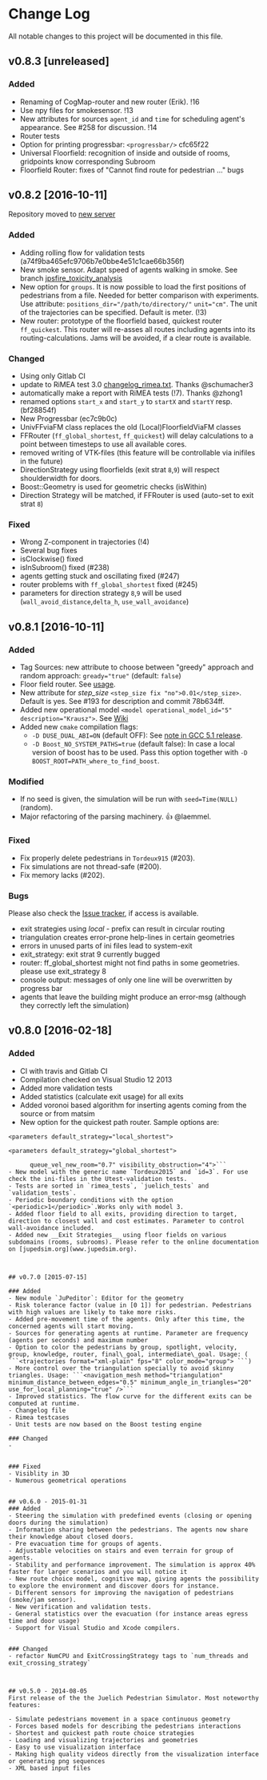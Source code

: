 # Change Log
All notable changes to this project will be documented in this file.

## v0.8.3 [unreleased]
### Added
- Renaming of CogMap-router and new router (Erik). !16
- Use npy files for smokesensor. !13 
- New attributes for sources `agent_id` and `time` for scheduling agent's appearance. See #258 for discussion. !14
- Router tests
- Option for printing progressbar:  `<progressbar/>` cfc65f22
- Universal Floorfield: recognition of inside and outside of rooms, gridpoints know corresponding Subroom
- Floorfield Router: fixes of "Cannot find route for pedestrian ..." bugs

## v0.8.2 [2016-10-11]

Repository moved to [new server](https://gitlab.version.fz-juelich.de/jupedsim/jpscore)
### Added
- Adding rolling flow for validation tests (a74f9ba465efc9706b7e0bbe4e51c1cae66b356f)
- New smoke sensor. Adapt speed of agents walking in smoke. See branch [jpsfire_toxicity_analysis](https://gitlab.version.fz-juelich.de/jupedsim/jpscore/commits/jpsfire_toxicity_analysis)
- New option for `groups`. It is now possible to load the first positions of pedestrians from a file. 
  Needed for better comparison with experiments. Use attribute: `positions_dir="/path/to/directory/"` `unit="cm"`.
  The unit of the trajectories can be specified. Default is meter. (!3)
- New router: prototype of the floorfield based, quickest router `ff_quickest`. This router will re-asses all routes
  including agents into its routing-calculations. Jams will be avoided, if a clear route is available.

### Changed
- Using only Gitlab CI
- update to RiMEA test 3.0 [changelog_rimea.txt](https://gitlab.version.fz-juelich.de/jupedsim/jpscore/blob/mergePrototype/Utest/rimea_tests/changelog_rimea.txt). Thanks @schumacher3
- automatically make a report with RiMEA tests (!7). Thanks @zhong1
- renamed options `start_x` and `start_y` to `startX` and `startY` resp. (bf28854f)
- New Progressbar (ec7c9b0c)
- UnivFFviaFM class replaces the old (Local)FloorfieldViaFM classes
- FFRouter (`ff_global_shortest`, `ff_quickest`) will delay calculations to a point between timesteps to use all available cores.
- removed writing of VTK-files (this feature will be controllable via inifiles in the future)
- DirectionStrategy using floorfields (exit strat `8`,`9`) will respect shoulderwidth for doors.
- Boost::Geometry is used for geometric checks (isWithin)
- Direction Strategy will be matched, if FFRouter is used (auto-set to exit strat `8`)

### Fixed 
- Wrong Z-component in trajectories (!4)
- Several bug fixes
- isClockwise() fixed
- isInSubroom() fixed (#238)
- agents getting stuck and oscillating fixed (#247)
- router problems with `ff_global_shortest` fixed (#245)
- parameters for direction strategy `8`,`9` will be used (`wall_avoid_distance`,`delta_h`, `use_wall_avoidance`)

## v0.8.1 [2016-10-11]
### Added
- Tag Sources: new attribute to choose between "greedy" approach and random approach: `gready="true"` (default: `false`)
- Floor field router. See [usage](http://jupedsim.github.io/jpscore/models/routing/#floorfield-router). 
- New attribute for *step_size* `<step_size fix "no">0.01</step_size>`. Default is yes. See #193 for description and commit 78b634ff. 
- Added new operational model `<model operational_model_id="5" description="Krausz">`. See [Wiki](https://cst.version.fz-juelich.de/jupedsim/jpscore/wikis/docs/models/operativ#generalized-centrifugal-force-model-with-lateral-swaying) 
- Added new `cmake` compilation flags: 
  - `-D DUSE_DUAL_ABI=ON` (default OFF): See [note in GCC 5.1 release](https://gcc.gnu.org/onlinedocs/libstdc++/manual/using_dual_abi.html). 
  - `-D Boost_NO_SYSTEM_PATHS=true` (default false): In case a local version of boost has to be used.
     Pass this option together with `-D BOOST_ROOT=PATH_where_to_find_boost`.
  
### Modified
- If no seed is given, the simulation will be run with `seed=Time(NULL)` (random).
- Major refactoring of the parsing machinery. :+1:  @laemmel. 

### Fixed
- Fix properly delete pedestrians in `Tordeux915` (#203).
- Fix simulations are not thread-safe (#200). 
- Fix memory lacks (#202).


### Bugs
Please also check the [Issue tracker](https://cst.version.fz-juelich.de/jupedsim/jpscore/issues?assignee_id=&author_id=&label_name=&milestone_id=&scope=all&sort=created_desc&state=opened), if access is available.
- exit strategies using *local* - prefix can result in circular routing
- triangulation creates error-prone help-lines in certain geometries
- errors in unused parts of ini files lead to system-exit
- exit_strategy: exit strat 9 currently bugged
- router: ff_global_shortest might not find paths in some geometries. please use exit_strategy 8
- console output: messages of only one line will be overwritten by progress bar
- agents that leave the building might produce an error-msg (although they correctly left the simulation)

## v0.8.0 [2016-02-18]


### Added
- CI with travis and Gitlab CI
- Compilation checked on Visual Studio 12 2013 
- Added more validation tests
- Added statistics (calculate exit usage) for all exits
- Added voronoi based algorithm for inserting agents coming from the source or from matsim
- New option for the quickest path router. Sample options are:

 ```<parameters default_strategy="local_shortest">```
 
 ```<parameters default_strategy="global_shortest">``` 
 
 ``` <parameters cba_gain="0.15" reference_peds_selection="single" congestion_ratio="0.8" queue_vel_escaping_jam="0.2" 
       queue_vel_new_room="0.7" visibility_obstruction="4">```
- New model with the generic name `Tordeux2015` and `id=3`. For use check the ini-files in the Utest-validation tests.
- Tests are sorted in `rimea_tests`, `juelich_tests` and `validation_tests`.
- Periodic boundary conditions with the option `<periodic>1</periodic>`.Works only with model 3.  
- Added floor field to all exits, providing direction to target, direction to closest wall and cost estimates. Parameter to control wall-avoidance included.
- Added new __Exit Strategies__ using floor fields on various subdomains (rooms, subrooms). Please refer to the online documentation on [jupedsim.org](www.jupedsim.org).
   


## v0.7.0 [2015-07-15]

### Added
- New module `JuPeditor`: Editor for the geometry
- Risk tolerance factor (value in [0 1]) for pedestrian. Pedestrians with high values are likely to take more risks.
- Added pre-movement time of the agents. Only after this time, the concerned agents will start moving.
- Sources for generating agents at runtime. Parameter are frequency (agents per seconds) and maximum number
- Option to color the pedestrians by group, spotlight, velocity, group, knowledge, router, final\_goal, intermediate\_goal. Usage: ( 
```<trajectories format="xml-plain" fps="8" color_mode="group"> ```)
- More control over the triangulation specially to avoid skinny triangles. Usage: ```<navigation_mesh method="triangulation" minimum_distance_between_edges="0.5" minimum_angle_in_triangles="20" use_for_local_planning="true" />```
- Improved statistics. The flow curve for the different exits can be computed at runtime.
- Changelog file
- Rimea testcases
- Unit tests are now based on the Boost testing engine

### Changed
-  


### Fixed
- Visiblity in 3D
- Numerous geometrical operations


## v0.6.0 - 2015-01-31
### Added
- Steering the simulation with predefined events (closing or opening doors during the simulation)
- Information sharing between the pedestrians. The agents now share their knowledge about closed doors.
- Pre evacuation time for groups of agents.
- Adjustable velocities on stairs and even terrain for group of agents.
- Stability and performance improvement. The simulation is approx 40% faster for larger scenarios and you will notice it
- New route choice model, cognitive map, giving agents the possibility to explore the environment and discover doors for instance.
- Different sensors for improving the navigation of pedestrians (smoke/jam sensor).
- New verification and validation tests.
- General statistics over the evacuation (for instance areas egress time and door usage)
- Support for Visual Studio and Xcode compilers.


### Changed
- refactor NumCPU and ExitCrossingStrategy tags to `num_threads and exit_crossing_strategy`



## v0.5.0 - 2014-08-05
First release of the the Juelich Pedestrian Simulator. Most noteworthy features:

- Simulate pedestrians movement in a space continuous geometry
- Forces based models for describing the pedestrians interactions
- Shortest and quickest path route choice strategies
- Loading and visualizing trajectories and geometries
- Easy to use visualization interface
- Making high quality videos directly from the visualization interface or generating png sequences
- XML based input files
